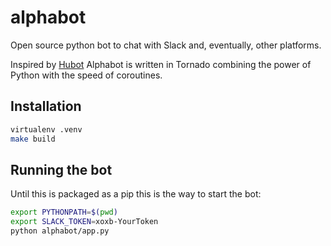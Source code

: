 # alphabot
Open source python bot to chat with Slack and, eventually, other platforms.

Inspired by [Hubot](https://hubot.github.com/) Alphabot is written in Tornado combining the power of Python with the speed of coroutines.

## Installation

```bash
virtualenv .venv
make build
```

## Running the bot
Until this is packaged as a pip this is the way to start the bot:

```bash
export PYTHONPATH=$(pwd)
export SLACK_TOKEN=xoxb-YourToken
python alphabot/app.py
```
